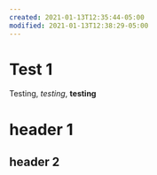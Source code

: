 ```yaml
---
created: 2021-01-13T12:35:44-05:00
modified: 2021-01-13T12:38:29-05:00
---
```


# Test 1

Testing, _testing_, **testing**

# header 1
## header 2